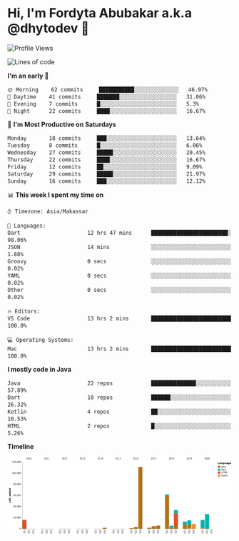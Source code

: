 # Hi, I'm Fordyta Abubakar a.k.a @dhytodev 👋

<!--
**DhytoDev/dhytodev** is a ✨ _special_ ✨ repository because its `README.md` (this file) appears on your GitHub profile.

Here are some ideas to get you started:

- 🔭 I’m currently working on ...
- 🌱 I’m currently learning ...
- 👯 I’m looking to collaborate on ...
- 🤔 I’m looking for help with ...
- 💬 Ask me about ...
- 📫 How to reach me: ...
- 😄 Pronouns: ...
- ⚡ Fun fact: ...
-->

<!--START_SECTION:waka-->
![Profile Views](http://img.shields.io/badge/Profile%20Views-284-blue)

![Lines of code](https://img.shields.io/badge/From%20Hello%20World%20I've%20written-15893%20Lines%20of%20code-blue)

**I'm an early 🐤** 

```text
🌞 Morning    62 commits     ███████████░░░░░░░░░░░░░░   46.97% 
🌆 Daytime    41 commits     ███████░░░░░░░░░░░░░░░░░░   31.06% 
🌃 Evening    7 commits      █░░░░░░░░░░░░░░░░░░░░░░░░   5.3% 
🌙 Night      22 commits     ████░░░░░░░░░░░░░░░░░░░░░   16.67%

```
📅 **I'm Most Productive on Saturdays** 

```text
Monday       18 commits     ███░░░░░░░░░░░░░░░░░░░░░░   13.64% 
Tuesday      8 commits      █░░░░░░░░░░░░░░░░░░░░░░░░   6.06% 
Wednesday    27 commits     █████░░░░░░░░░░░░░░░░░░░░   20.45% 
Thursday     22 commits     ████░░░░░░░░░░░░░░░░░░░░░   16.67% 
Friday       12 commits     ██░░░░░░░░░░░░░░░░░░░░░░░   9.09% 
Saturday     29 commits     █████░░░░░░░░░░░░░░░░░░░░   21.97% 
Sunday       16 commits     ███░░░░░░░░░░░░░░░░░░░░░░   12.12%

```


📊 **This week I spent my time on** 

```text
⌚︎ Timezone: Asia/Makassar

💬 Languages: 
Dart                     12 hrs 47 mins      ████████████████████████░   98.06% 
JSON                     14 mins             ░░░░░░░░░░░░░░░░░░░░░░░░░   1.88% 
Groovy                   0 secs              ░░░░░░░░░░░░░░░░░░░░░░░░░   0.02% 
YAML                     0 secs              ░░░░░░░░░░░░░░░░░░░░░░░░░   0.02% 
Other                    0 secs              ░░░░░░░░░░░░░░░░░░░░░░░░░   0.02%

🔥 Editors: 
VS Code                  13 hrs 2 mins       █████████████████████████   100.0%

💻 Operating Systems: 
Mac                      13 hrs 2 mins       █████████████████████████   100.0%

```

**I mostly code in Java** 

```text
Java                     22 repos            ██████████████░░░░░░░░░░░   57.89% 
Dart                     10 repos            ██████░░░░░░░░░░░░░░░░░░░   26.32% 
Kotlin                   4 repos             ██░░░░░░░░░░░░░░░░░░░░░░░   10.53% 
HTML                     2 repos             █░░░░░░░░░░░░░░░░░░░░░░░░   5.26%

```


**Timeline**

![Chart not found](https://github.com/DhytoDev/DhytoDev/blob/master/charts/bar_graph.png) 


<!--END_SECTION:waka-->
